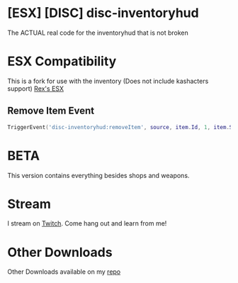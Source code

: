 # [ESX] [DISC] disc-inventoryhud
The ACTUAL real code for the inventoryhud that is not broken

# ESX Compatibility

This is a fork for use with the inventory (Does not include kashacters support) [Rex's ESX](https://github.com/rex2630/es_extended)

## Remove Item Event

```lua
TriggerEvent('disc-inventoryhud:removeItem', source, item.Id, 1, item.Slot, item.Inventory)
```

# BETA

This version contains everything besides shops and weapons. 

# Stream

I stream on [Twitch](https://www.twitch.tv/DiscworldZA). Come hang out and learn from me!

# Other Downloads

Other Downloads available on my [repo](https://github.com/DiscworldZA/gta-resources)
